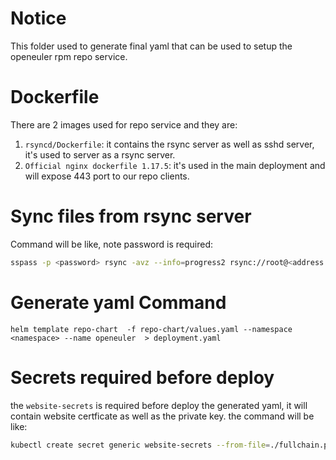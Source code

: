 # Notice
This folder used to generate final yaml that can be used to setup the openeuler rpm repo service.

# Dockerfile
There are 2 images used for repo service and they are:
1. ``rsyncd/Dockerfile``: it contains the rsync server as well as sshd server, it's used to server as a rsync server.
3. ``Official nginx dockerfile 1.17.5``: it's used in the main deployment and will expose 443 port to our repo clients.

# Sync files from rsync server
Command will be like, note password is required:
```bash
sspass -p <password> rsync -avz --info=progress2 rsync://root@<address of rsync server>:873/openeuler .
```

# Generate yaml Command
```$xslt
helm template repo-chart  -f repo-chart/values.yaml --namespace <namespace> --name openeuler  > deployment.yaml
```

# Secrets required before deploy
the `website-secrets` is required before deploy the generated yaml, it will contain website certficate as well
as the private key. the command will be like:
```bash
kubectl create secret generic website-secrets --from-file=./fullchain.pem --from-file=./privkey.pem -n <namespace>
```
